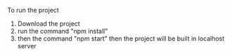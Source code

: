 To run the project
1. Download the project
2. run the command "npm install"
3. then the command "npm start"
then the project will be built in localhost server
